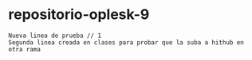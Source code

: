 # repositorio-oplesk-9
    Nueva linea de prueba // 1
    Segunda linea creada en clases para probar que la suba a hithub en otra rama